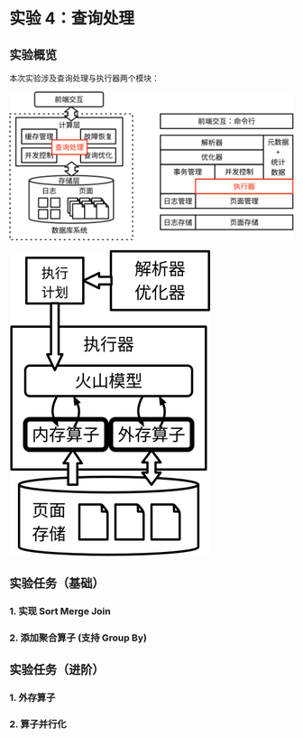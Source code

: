 # 实验 4：查询处理

## 实验概览

本次实验涉及查询处理与执行器两个模块：

![](./pics/lab4-overview.svg)

![](./pics/lab4-details.svg)

## 实验任务（基础）

### 1. 实现 Sort Merge Join

### 2. 添加聚合算子 (支持 Group By)

## 实验任务（进阶）

### 1. 外存算子

### 2. 算子并行化
